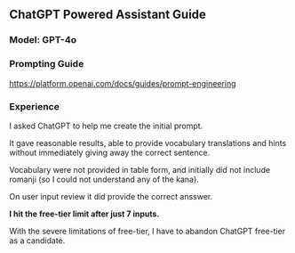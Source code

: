 ## ChatGPT Powered Assistant Guide

### Model: GPT-4o

### Prompting Guide

https://platform.openai.com/docs/guides/prompt-engineering

### Experience

I asked ChatGPT to help me create the initial prompt. 

It gave reasonable results, able to provide vocabulary translations and hints without immediately giving away the correct sentence.

Vocabulary were not provided in table form, and initially did not include romanji (so I could not understand any of the kana).

On user input review it did provide the correct ansswer.

**I hit the free-tier limit after just 7 inputs.**

With the severe limitations of free-tier, I have to abandon ChatGPT free-tier as a candidate.

